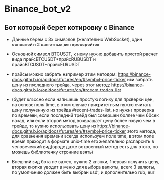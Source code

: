 # Binance_bot_v2
## Бот который берет котировку с Binance

- Данные берем с 3х символов (желательно WebSocket), один основной и 2 валютных для кроссрейтов
- Основной символ BTCUSDT, к нему нужно добавить простой расчет вида прайсBTCUSDT\*прайсRUBUSDT и прайсBTCUSDT\*прайсEURUSDT

- прайсы можно забрать например этим методом: https://binance-docs.github.io/apidocs/futures/en/#symbol-price-ticker 
или забрать цену из последнего трейда, через этот метод: https://binance-docs.github.io/apidocs/futures/en/#recent-trades-list
- (будет классно если напишешь простую логику для проверки цен, на основе поля time, в этом случае приоритетным нужно считать цену полученную из трейда #recent-trades-list, но нужна проверка по времени, если последний трейд был совершен боллее чем 60сек назад, или если второй метод возвращает цену более новую чем в трейде, то нужно использовать цену из https://binance-docs.github.io/apidocs/futures/en/#symbol-price-ticker этого метода, для сравнения времени всегда используем поле time, в этом поле время приходит в формате unix-time его желательно распарсить в человеческий вид(вроде даже встроенный метод есть для этого, но можешь библиотечку стронние взять)

- Внешний вид бота не важен, нужно 2 кнопки, 1первая получить цену, вторая кнопка уводит в меню для выбора валюты, всего 3 валюты, по умолчанию должен быть выбран usdt, и дополнительно rub, eur

